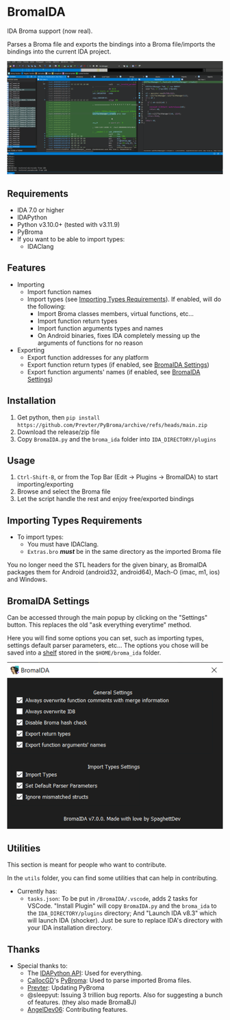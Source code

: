 # BromaIDA

IDA Broma support (now real).

Parses a Broma file and exports the bindings into a Broma file/imports the bindings into the current IDA project.

[![BromaIDA](assets/bida.gif)](https://github.com/SpaghettDev/BromaIDA/releases)

## Requirements

- IDA 7.0 or higher
- IDAPython
- Python v3.10.0+ (tested with v3.11.9)
- PyBroma
- If you want to be able to import types:
  - IDAClang

## Features

- Importing
  - Import function names
  - Import types (see [Importing Types Requirements](#importing-types-requirements)). If enabled, will do the following:
    - Import Broma classes members, virtual functions, etc...
    - Import function return types
    - Import function arguments types and names
    - On Android binaries, fixes IDA completely messing up the arguments of functions for no reason
- Exporting
  - Export function addresses for any platform
  - Export function return types (if enabled, see [BromaIDA Settings](#bromaida-settings))
  - Export function arguments' names (if enabled, see [BromaIDA Settings](#bromaida-settings))

## Installation

1. Get python, then `pip install https://github.com/Prevter/PyBroma/archive/refs/heads/main.zip`
2. Download the release/zip file
3. Copy `BromaIDA.py` and the `broma_ida` folder into `IDA_DIRECTORY/plugins`

## Usage

1. `Ctrl-Shift-B`, or from the Top Bar (Edit -> Plugins -> BromaIDA) to start importing/exporting
2. Browse and select the Broma file
3. Let the script handle the rest and enjoy free/exported bindings

## Importing Types Requirements

- To import types:
  - You must have IDAClang.
  - `Extras.bro` **_must_** be in the same directory as the imported Broma file

You no longer need the STL headers for the given binary, as BromaIDA packages them for Android (android32, android64), Mach-O (imac, m1, ios) and Windows.

## BromaIDA Settings

Can be accessed through the main popup by clicking on the "Settings" button.
This replaces the old "ask everything everytime" method.

Here you will find some options you can set, such as importing types, settings default parser parameters, etc...
The options you chose will be saved into a [shelf](https://docs.python.org/3/library/shelve.html) stored in the `$HOME/broma_ida` folder.

![BromaIDA Settings](assets/settings.png)

## Utilities

This section is meant for people who want to contribute.

In the `utils` folder, you can find some utilities that can help in contributing.

- Currently has:
  - `tasks.json`: To be put in `/BromaIDA/.vscode`, adds 2 tasks for VSCode. "Install Plugin" will copy `BromaIDA.py` and the `broma_ida` to the `IDA_DIRECTORY/plugins` directory; And "Launch IDA v8.3" which will launch IDA (shocker). Just be sure to replace IDA's directory with your IDA installation directory.

## Thanks

- Special thanks to:
  - The [IDAPython API](https://hex-rays.com/products/ida/support/idapython_docs): Used for everything.
  - [CallocGD](https://github.com/CallocGD)'s [PyBroma](https://github.com/CallocGD/PyBroma): Used to parse imported Broma files.
  - [Prevter](https://github.com/Prevter): Updating PyBroma
  - @sleepyut: Issuing 3 trillion bug reports. Also for suggesting a bunch of features. (they also made BromaBJ)
  - [AngelDev06](https://github.com/AngelDev06): Contributing features.
